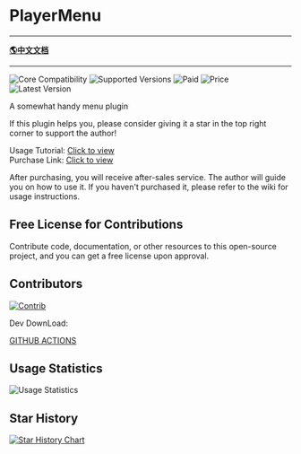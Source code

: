 # PlayerMenu

-------------------------------------------------------------------------------
 
[**🌎中文文档**](README-CH.md)

-------------------------------------------------------------------------------

![Core Compatibility](https://img.shields.io/badge/Core_Compatibility-Spigot|Folia-blue)
![Supported Versions](https://img.shields.io/badge/Supported_Versions-1.7.x--1.20.x-blue)
![Paid](https://img.shields.io/badge/Paid-Open_Source_Paid-blue)
![Price](https://img.shields.io/badge/dynamic/json?url=https%3A%2F%2Fafdian.com%2Fapi%2Fcreator%2Fget-plan-skus%3Fplan_id%3D1e545a30aacd11edbe4a52540025c377&query=%24.data.plan.show_price&suffix=CNY&label=Price)
![Latest Version](https://img.shields.io/github/v/release/handy-git/PlayerMenu?label=Latest_Version)

A somewhat handy menu plugin

If this plugin helps you, please consider giving it a star in the top right corner to support the author!

Usage Tutorial: [Click to view](https://ricedoc.handyplus.cn/wiki/PlayerMenu/README/)  
Purchase Link: [Click to view](https://www.spigotmc.org/resources/117019/)

After purchasing, you will receive after-sales service. The author will guide you on how to use it. If you haven't
purchased it, please refer to the wiki for usage instructions.

## Free License for Contributions

Contribute code, documentation, or other resources to this open-source project, and you can get a free license upon
approval.

## Contributors

[![Contrib](https://contrib.rocks/image?repo=handy-git/PlayerMenu)](https://github.com/handy-git/PlayerMenu/graphs/contributors)

Dev DownLoad:

[GITHUB ACTIONS](https://github.com/handy-git/PlayerMenu/actions)

## Usage Statistics

![Usage Statistics](https://bstats.org/signatures/bukkit/PlayerMenu.svg)

## Star History

[![Star History Chart](https://api.star-history.com/svg?repos=handy-git/PlayerMenu&type=Date)](https://star-history.com/#handy-git/PlayerMenu&Date)  
